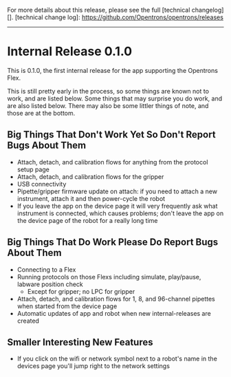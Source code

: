 For more details about this release, please see the full [technical changelog][].
[technical change log]: https://github.com/Opentrons/opentrons/releases

---

# Internal Release 0.1.0

This is 0.1.0, the first internal release for the app supporting the Opentrons Flex.

This is still pretty early in the process, so some things are known not to work, and are listed below. Some things that may surprise you do work, and are also listed below. There may also be some littler things of note, and those are at the bottom.

## Big Things That Don't Work Yet So Don't Report Bugs About Them
- Attach, detach, and calibration flows for anything from the protocol setup page
- Attach, detach, and calibration flows for the gripper
- USB connectivity
- Pipette/gripper firmware update on attach: if you need to attach a new instrument, attach it and then power-cycle the robot
- If you leave the app on the device page it will very frequently ask what instrument is connected, which causes problems; don't leave the app on the device page of the robot for a really long time

## Big Things That Do Work Please Do Report Bugs About Them
- Connecting to a Flex
- Running protocols on those Flexs including simulate, play/pause, labware position check
  - Except for gripper; no LPC for gripper
- Attach, detach, and calibration flows for 1, 8, and 96-channel pipettes when started from the device page
- Automatic updates of app and robot when new internal-releases are created

## Smaller Interesting New Features
- If you click on the wifi or network symbol next to a robot's name in the devices page you'll jump right to the network settings

